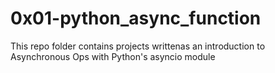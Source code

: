 # 0x01-python_async_function

This repo folder contains projects writtenas an introduction to Asynchronous Ops
with Python's asyncio module
